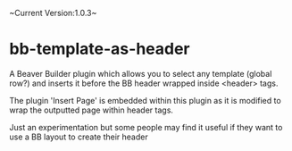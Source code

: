 ~Current Version:1.0.3~

# bb-template-as-header
A Beaver Builder plugin which allows you to select any template (global row?) and inserts it before the BB header wrapped inside &lt;header> tags. 

The plugin 'Insert Page' is embedded within this plugin as it is modified to wrap the outputted page within header tags.

Just an experimentation but some people may find it useful if they want to use a BB layout to create their header